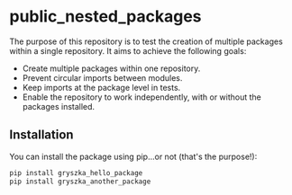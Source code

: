 # public_nested_packages

The purpose of this repository is to test the creation of multiple packages within a single repository. It aims to achieve the following goals:

- Create multiple packages within one repository.
- Prevent circular imports between modules.
- Keep imports at the package level in tests.
- Enable the repository to work independently, with or without the packages installed.

## Installation

You can install the package using pip...or not (that's the purpose!):


```bash
pip install gryszka_hello_package
pip install gryszka_another_package
```